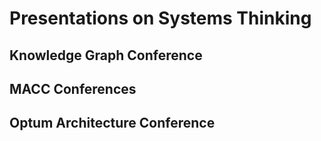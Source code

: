 # Presentations on Systems Thinking

## Knowledge Graph Conference

[]()

## MACC Conferences

[]()

## Optum Architecture Conference

[]()